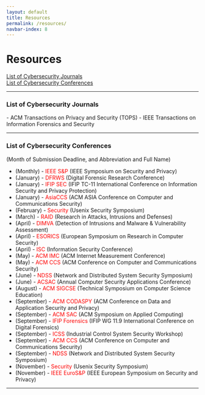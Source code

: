 ```yaml
---
layout: default
title: Resources
permalink: /resources/
navbar-index: 8
---
```


<h1>Resources</h1>


<a href="#journal">List of Cybersecurity Journals</a> <br>
<a href="#conf">List of Cybersecurity Conferences</a> <br>

-----------------

<a name="journal"></a>
<h3>List of Cybersecurity Journals </h3>
- ACM Transactions on Privacy and Security (TOPS)
- IEEE Transactions on Information Forensics and Security

-----------------

<a name="conf"></a>
<h3> List of Cybersecurity Conferences </h3>
<p>(Month of Submission Deadline, and Abbreviation and Full Name)</p>

- (Monthly) - <span style="color:red">IEEE S&P</span> (IEEE Symposium on Security and Privacy)
- (January) - <span style="color:red">DFRWS</span> (Digital Forensic Research Conference)
- (January) - <span style="color:red">IFIP SEC</span> (IFIP TC-11 International Conference on Information Security and Privacy Protection)
- (January) - <span style="color:red">AsiaCCS</span> (ACM ASIA Conference on Computer and Communications Security)
- (February) - <span style="color:red">Security</span> (Usenix Security Symposium)
- (March) - <span style="color:red">RAID</span> (Research in Attacks, Intrusions and Defenses)
- (April) - <span style="color:red">DIMVA</span> (Detection of Intrusions and Malware & Vulnerability Assessment)
- (April) - <span style="color:red">ESORICS</span> (European Symposium on Research in Computer Security)
- (April) -  <span style="color:red">ISC</span> (Information Security Conference)
- (May) - <span style="color:red">ACM IMC</span> (ACM Internet Measurement Conference)
- (May) -  <span style="color:red">ACM CCS</span> (ACM Conference on Computer and Communications Security)
- (June) - <span style="color:red">NDSS</span> (Network and Distributed System Security Symposium)
- (June) - <span style="color:red">ACSAC</span> (Annual Computer Security Applications Conference)
- (August) - <span style="color:red">ACM SIGCSE</span> (Technical Symposium on Computer Science Education)
- (September) - <span style="color:red">ACM CODASPY</span> (ACM Conference on Data and Application Security and Privacy)
- (September) - <span style="color:red">ACM SAC</span> (ACM Symposium on Applied Computing)
- (September) - <span style="color:red">IFIP Forensics</span> (IFIP WG 11.9 International Conference on Digital Forensics)
- (September) - <span style="color:red">ICSS</span> (Industrial Control System Security Workshop)
- (September) - <span style="color:red">ACM CCS</span> (ACM Conference on Computer and Communications Security)
- (September) - <span style="color:red">NDSS</span> (Network and Distributed System Security Symposium)
- (November) - <span style="color:red">Security</span> (Usenix Security Symposium)
- (November) - <span style="color:red">IEEE EuroS&P</span> (IEEE European Symposium on Security and Privacy)

-----------------